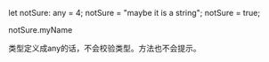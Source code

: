 let notSure: any = 4;
notSure = "maybe it is a string";
notSure = true;

notSure.myName

类型定义成any的话，不会校验类型。方法也不会提示。
